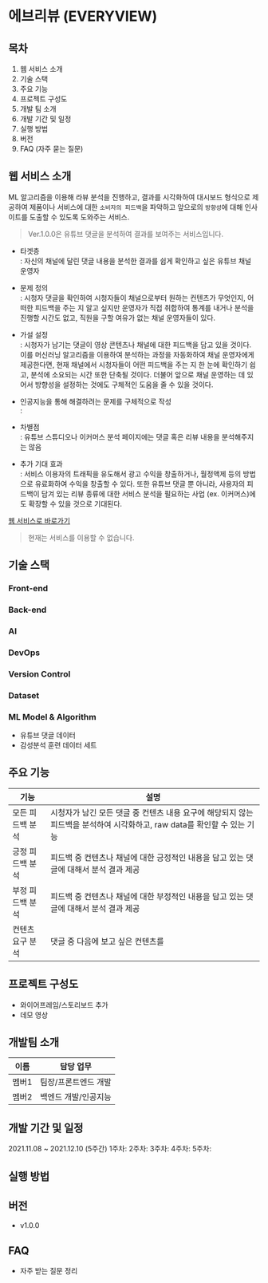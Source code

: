 # 에브리뷰 (EVERYVIEW)

## 목차
1. 웹 서비스 소개
2. 기술 스택
3. 주요 기능
4. 프로젝트 구성도
5. 개발 팀 소개
6. 개발 기간 및 일정
7. 실행 방법
8. 버전
9. FAQ (자주 묻는 질문)

## 웹 서비스 소개

ML 알고리즘을 이용해 라뷰 분석을 진행하고, 결과를 시각화하여 대시보드 형식으로 제공하여 제품이나 서비스에 대한 `소비자의 피드백`을 파악하고 앞으로의 `방향성`에 대해 인사이트를 도출할 수 있도록 도와주는 서비스.

> Ver.1.0.0은 유튜브 댓글을 분석하여 결과를 보여주는 서비스입니다.

- 타겟층  
: 자신의 채널에 달린 댓글 내용을 분석한 결과를 쉽게 확인하고 싶은 유튜브 채널 운영자

- 문제 정의  
: 시청자 댓글을 확인하여 시청자들이 채널으로부터 원하는 컨텐츠가 무엇인지, 어떠한 피드백을 주는 지 알고 싶지만 운영자가 직접 취합하여 통계를 내거나 분석을 진행할 시간도 없고, 직원을 구할 여유가 없는 채널 운영자들이 있다.

- 가설 설정  
: 시청자가 남기는 댓글이 영상 콘텐츠나 채널에 대한 피드백을 담고 있을 것이다. 이를  머신러닝 알고리즘을 이용하여 분석하는 과정을 자동화하여 채널 운영자에게 제공한다면, 현재 채널에서 시청자들이 어떤 피드백을 주는 지 한 눈에 확인하기 쉽고, 분석에 소요되는 시간 또한 단축될 것이다. 더불어 앞으로 채널 운영하는 데 있어서 방향성을 설정하는 것에도 구체적인 도움을 줄 수 있을 것이다.

- 인공지능을 통해 해결하려는 문제를 구체적으로 작성  
:

- 차별점  
: 유튜브 스튜디오나 이커머스 분석 페이지에는 댓글 혹은 리뷰 내용을 분석해주지는 않음

- 추가 기대 효과  
: 서비스 이용자의 트래픽을 유도해서 광고 수익을 창출하거나, 월정액제 등의 방법으로 유료화하여 수익을 창출할 수 있다. 또한 유튜브 댓글 뿐 아니라, 사용자의 피드백이 담겨 있는 리뷰 종류에 대한 서비스 분석을 필요하는 사업 (ex. 이커머스)에도 확장할 수 있을 것으로 기대된다.  

[웹 서비스로 바로가기](url)
> 현재는 서비스를 이용할 수 없습니다.  

## 기술 스택
### Front-end
### Back-end
### AI
### DevOps
### Version Control
### Dataset
### ML Model & Algorithm
- 유튜브 댓글 데이터
- 감성분석 훈련 데이터 세트

## 주요 기능
| 기능 | 설명 |
| ------ | ------ |
| 모든 피드백 분석 | 시청자가 남긴 모든 댓글 중 컨텐츠 내용 요구에 해당되지 않는 피드백을 분석하여 시각화하고, raw data를 확인할 수 있는 기능 |
| 긍정 피드백 분석 | 피드백 중 컨텐츠나 채널에 대한 긍정적인 내용을 담고 있는 댓글에 대해서 분석 결과 제공 |
| 부정 피드백 분석 | 피드백 중 컨텐츠나 채널에 대한 부정적인 내용을 담고 있는 댓글에 대해서 분석 결과 제공 |
| 컨텐츠 요구 분석 | 댓글 중 다음에 보고 싶은 컨텐츠를  |

## 프로젝트 구성도
  - 와이어프레임/스토리보드 추가
  - 데모 영상

## 개발팀 소개
| 이름 | 담당 업무 |
| ------ | ------ |
| 멤버1 | 팀장/프론트엔드 개발 |
| 멤버2 | 백엔드 개발/인공지능 |

## 개발 기간 및 일정
2021.11.08 ~ 2021.12.10 (5주간)
1주차:
2주차:
3주차:
4주차:
5주차:

## 실행 방법

## 버전
  - v1.0.0

## FAQ
  - 자주 받는 질문 정리

